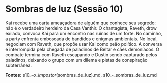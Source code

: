 # Sombras de Iuz (Sessão 10)

Kai recebe uma carta ameaçadora de alguém que conhece seu segredo: não é o verdadeiro herdeiro da Casa Vanthir. O chantagista, Raveth, drow exilado, convoca Kai para um encontro nas ruínas de um forte. No caminho, a party enfrenta emboscada de bandidos e enigmas ambientais. No local, negociam com Raveth, que propõe usar Kai como peão político. A conversa é interrompida pela chegada de paladinos de Beltar e cães demoníacos. O combate termina com Raveth escapando e Dustin sendo capturado pelos paladinos, deixando o grupo com um dilema e pistas de conspiração subterrânea.

**Fontes:** s10_-_o_impostor_(sombras_de_iuz).md, s10_-_sombras_de_iuz.md
